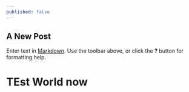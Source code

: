 ```yaml
---
published: false
---
```

 


## A New Post

Enter text in [Markdown](http://daringfireball.net/projects/markdown/). Use the toolbar above, or click the **?** button for formatting help.

# TEst World now

